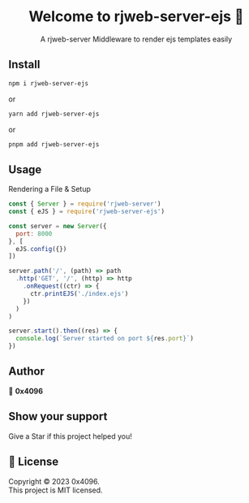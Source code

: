<h1 align="center">Welcome to rjweb-server-ejs 👋</h1>
<div align="center">
  A rjweb-server Middleware to render ejs templates easily
</div>

## Install

```sh
npm i rjweb-server-ejs
```

or

```sh
yarn add rjweb-server-ejs
```

or

```sh
pnpm add rjweb-server-ejs
```

## Usage

Rendering a File & Setup
```js
const { Server } = require('rjweb-server')
const { eJS } = require('rjweb-server-ejs')

const server = new Server({
  port: 8000
}, [
  eJS.config({})
])

server.path('/', (path) => path
  .http('GET', '/', (http) => http
    .onRequest((ctr) => {
      ctr.printEJS('./index.ejs')
    })
  )
)

server.start().then((res) => {
  console.log(`Server started on port ${res.port}`)
})
```

## Author

👤 **0x4096** 

## Show your support

Give a Star if this project helped you!

## 📝 License

Copyright © 2023 0x4096.<br />
This project is MIT licensed.